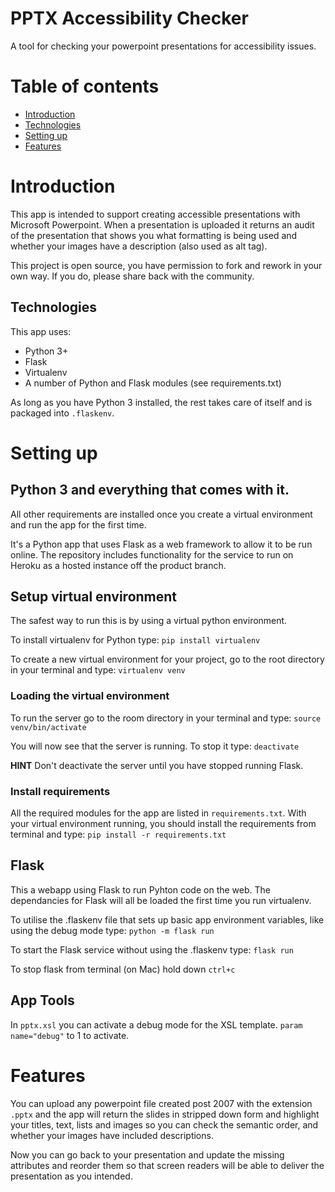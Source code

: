# PPTX Accessibility Checker

A tool for checking your powerpoint presentations for accessibility issues.


# Table of contents

* [Introduction](#introduction)
* [Technologies](#technologies)
* [Setting up](#setting-up)
* [Features](#features)

# Introduction

This app is intended to support creating accessible presentations with Microsoft Powerpoint.
When a presentation is uploaded it returns an audit of the presentation that shows you what formatting is being used and whether your images have a description (also used as alt tag).

This project is open source, you have permission to fork and rework in your own way. If you do, please share back with the community.

## Technologies

This app uses:
- Python 3+
- Flask
- Virtualenv
- A number of Python and Flask modules (see requirements.txt)

As long as you have Python 3 installed, the rest takes care of itself and is packaged into `.flaskenv`.

# Setting up

## Python 3 and everything that comes with it.
All other requirements are installed once you create a virtual environment and run the app for the first time.

It's a Python app that uses Flask as a web framework to allow it to be run online.
The repository includes functionality for the service to run on Heroku as a hosted instance off the product branch.

## Setup virtual environment

The safest way to run this is by using a virtual python environment.

To install virtualenv for Python type:
`pip install virtualenv`

To create a new virtual environment for your project, go to the root directory in your terminal and type:
`virtualenv venv`

### Loading the virtual environment

To run the server go to the room directory in your terminal and type:
`source venv/bin/activate`

You will now see that the server is running. To stop it type:
`deactivate`

**HINT** Don't deactivate the server until you have stopped running Flask.

### Install requirements

All the required modules for the app are listed in `requirements.txt`.
With your virtual environment running, you should install the requirements from terminal and type:
`pip install -r requirements.txt`

## Flask

This a webapp using Flask to run Pyhton code on the web.
The dependancies for Flask will all be loaded the first time you run virtualenv.

To utilise the .flaskenv file that sets up basic app environment variables, like using the debug mode type:
`python -m flask run`

To start the Flask service without using the .flaskenv type:
`flask run`

To stop flask from terminal (on Mac) hold down `ctrl+c`

## App Tools
In `pptx.xsl` you can activate a debug mode for the XSL template.
`param name="debug"` to 1 to activate.

# Features

You can upload any powerpoint file created post 2007 with the extension `.pptx` and the app will return the slides in stripped down form and highlight your titles, text, lists and images so you can check the semantic order, and whether your images have included descriptions.

Now you can go back to your presentation and update the missing attributes and reorder them so that screen readers will be able to deliver the presentation as you intended.
